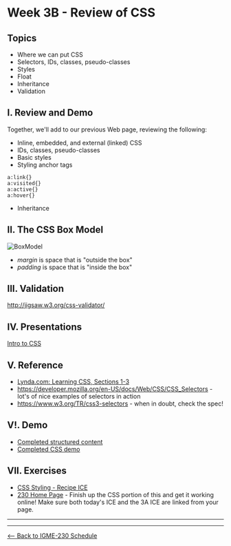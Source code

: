 # Week 3B - Review of CSS

## Topics
- Where we can put CSS
- Selectors, IDs, classes, pseudo-classes
- Styles
- Float
- Inheritance
- Validation

## I. Review and Demo
Together, we'll add to our previous Web page, reviewing the following:
- Inline, embedded, and external (linked) CSS
- IDs, classes, pseudo-classes
- Basic styles
- Styling anchor tags
```
a:link{}
a:visited{}
a:active{}
a:hover{}
```
- Inheritance

## II. The CSS Box Model
![BoxModel](../other-files/BoxModel.png)

+ *margin* is space that is "outside the box"
+ *padding* is space that is "inside the box"

## III. Validation
http://jigsaw.w3.org/css-validator/

## IV. Presentations
[Intro to CSS](../presentations/CSS-Intro.pdf)

## V. Reference
- [Lynda.com: Learning CSS, Sections 1-3](https://www.lynda.com/CSS-tutorials/CSS-Fundamentals/417645-2.html)
- https://developer.mozilla.org/en-US/docs/Web/CSS/CSS_Selectors - lot's of nice examples of selectors in action
- https://www.w3.org/TR/css3-selectors - when in doubt, check the spec!

## V!. Demo
- [Completed structured content](../other-files/2A_demo-done.zip)
- [Completed CSS demo](../other-files/2B_Demo_Done.zip)

## VII. Exercises
- [CSS Styling - Recipe ICE](../exercises/week-2/Recipe-ICE.zip)
- [230 Home Page](../exercises/week-2/230-home-page.md) - Finish up the CSS portion of this and get it working online! Make sure both today's ICE and the 3A ICE are linked from your page.

<hr><hr>

[<-- Back to IGME-230 Schedule](../schedule.md)
